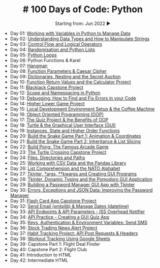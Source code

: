 <h1 align="center"> # 100 Days of Code: Python </h1>
<p align="center"> Starting from: Jun 2022 ▶️ </p>


- Day 01: [Working with Variables in Python to Manage Data](https://github.com/talitacgs/Python-100DaysofCode/tree/main/Day%2001)
- Day 02: [Understanding Data Types and How to Manipulate Strings](https://github.com/talitacgs/Python-100DaysofCode/tree/main/Day%2002)
- Day 03: [Control Flow and Logical Operators](https://github.com/talitacgs/Python-100DaysofCode/tree/main/Day%2003)
- Day 04: [Randomisation and Python Lists](https://github.com/talitacgs/Python-100DaysofCode/tree/main/Day%2004)
- Day 05: [Python Loops](https://github.com/talitacgs/Python-100DaysofCode/tree/main/Day%2005)
- Day 06: Python Functions & Karel
- Day 07: [Hangman](https://github.com/talitacgs/Python-100DaysofCode/tree/main/Day%2007)
- Day 08: [Function Parameters & Caesar Cipher](https://github.com/talitacgs/Python-100DaysofCode/tree/main/Day%2008)
- Day 09: [Dictionaries, Nesting and the Secret Auction](https://github.com/talitacgs/Python-100DaysofCode/tree/main/Day%2009)
- Day 10: [Function Return Values and the Calculator Project](https://github.com/talitacgs/Python-100DaysofCode/tree/main/Day%2010)
- Day 11: [Blackjack Capstone Project](https://github.com/talitacgs/Python-100DaysofCode/tree/main/Day%2011)
- Day 12: [Scope and Namespacing in Python](https://github.com/talitacgs/Python-100DaysofCode/tree/main/Day%2012)
- Day 13: [Debugging: How to Find and Fix Errors in your Code](https://github.com/talitacgs/Python-100DaysofCode/tree/main/Day%2013)
- Day 14: [Higher Lower Game Project](https://github.com/talitacgs/Python-100DaysofCode/tree/main/Day%2014)
- Day 15: [Local Development Environment Setup & the Coffee Machine](https://github.com/talitacgs/Python-100DaysofCode/tree/main/Day%2015)
- Day 16: [Object Oriented Programming (OOP)](https://github.com/talitacgs/Python-100DaysofCode/tree/main/Day%2016)
- Day 17: [The Quiz Project & the Benefits of OOP](https://github.com/talitacgs/Python-100DaysofCode/tree/main/Day%2017)
- Day 18: [Turtle & the Graphical User Interface (GUI)](https://github.com/talitacgs/Python-100DaysofCode/tree/main/Day%2018)
- Day 19: [Instances, State and Higher Order Functions](https://github.com/talitacgs/Python-100DaysofCode/tree/main/Day%2019)
- Day 20: [Build the Snake Game Part 1: Animation & Coordinates](https://github.com/talitacgs/Python-100DaysofCode/tree/main/Day%2020)
- Day 21: [Build the Snake Game Part 2: Inheritance & List Slicing](https://github.com/talitacgs/Python-100DaysofCode/tree/main/Day%2021)
- Day 22: [Build Pong: The Famous Arcade Game](https://github.com/talitacgs/Python-100DaysofCode/tree/main/Day%2022)
- Day 23: [The Turtle Crossing Capstone Project](https://github.com/talitacgs/Python-100DaysofCode/tree/main/Day%2023)
- Day 24: [Files, Directories and Paths](https://github.com/talitacgs/Python-100DaysofCode/tree/main/Day%2024)
- Day 25: [Working with CSV Data and the Pandas Library](https://github.com/talitacgs/Python-100DaysofCode/tree/main/Day%2025)
- Day 26: [List Comprehension and the NATO Alphabet](https://github.com/talitacgs/Python-100DaysofCode/tree/main/Day%2026)
- Day 27: [Tkinter, *args, **kwargs and Creating GUI Programs](https://github.com/talitacgs/Python-100DaysofCode/tree/main/Day%2027)
- Day 28: [Tkinter, Dynamic Typing and the Pomodoro GUI Application](https://github.com/talitacgs/Python-100DaysofCode/tree/main/Day%2028)
- Day 29: [Building a Password Manager GUI App with Tkinter](https://github.com/talitacgs/Python-100DaysofCode/tree/main/Day%2029)
- Day 30: [Errors, Exceptions and JSON Data: Improving the Password Manager](https://github.com/talitacgs/Python-100DaysofCode/tree/main/Day%2030)
- Day 31: [Flash Card App Capstone Project](https://github.com/talitacgs/Python-100DaysofCode/tree/main/Day%2031)
- Day 32: [Send Email (smtplib) & Manage Dates (datetime)](https://github.com/talitacgs/Python-100DaysofCode/tree/main/Day%2032)
- Day 33: [API Endpoints & API Parameters - ISS Overhead Notifier](https://github.com/talitacgs/Python-100DaysofCode/tree/main/Day%2033)
- Day 34: [API Practice - Creating a GUI Quiz App](https://github.com/talitacgs/Python-100DaysofCode/tree/main/Day%2034)
- Day 35: [Keys, Authentication & Environment Variables: Send SMS](https://github.com/talitacgs/Python-100DaysofCode/tree/main/Day%2035)
- Day 36: [Stock Trading News Alert Project](https://github.com/talitacgs/Python-100DaysofCode/tree/main/Day%2036)
- Day 37: [Habit Tracking Project: API Post Requests & Headers](https://github.com/talitacgs/Python-100DaysofCode/tree/main/Day%2037)
- Day 38: [Workout Tracking Using Google Sheets](https://github.com/talitacgs/Python-100DaysofCode/tree/main/Day%2038)
- Day 39: Capstone Part 1: Flight Deal Finder
- Day 40: Capstone Part 2: Flight Club
- Day 41: Introduction to HTML
- Day 42: Intermediate HTML